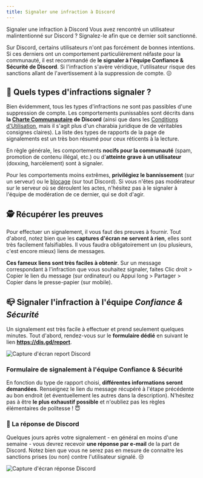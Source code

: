 ```yaml
---
title: Signaler une infraction à Discord
---
```


Signaler une infraction à Discord
Vous avez rencontré un utilisateur malintentionné sur Discord ? Signalez-le afin que ce dernier soit sanctionné.

Sur Discord, certains utilisateurs n'ont pas forcément de bonnes intentions. Si ces derniers ont un comportement particulièrement néfaste pour la communauté, il est recommandé de **le signaler à l'équipe Confiance & Sécurité de Discord**. Si l'infraction s'avère véridique, l'utilisateur risque des sanctions allant de l'avertissement à la suppression de compte. 😖 

## 🧐 Quels types d'infractions signaler ?
Bien évidemment, tous les types d'infractions ne sont pas passibles d'une suppression de compte. Les comportements punissables sont décrits dans **la [Charte Communautaire](https://discord.com/guidelines) de Discord** (ainsi que dans les [Conditions d'Utilisation](https://discord.com/terms), mais il s'agit plus d'un charabia juridique de de véritables consignes claires). La liste des types de rapports de la page de signalements est un très bon résumé pour ceux réticents à la lecture.

En règle générale, les comportements **nocifs pour la communauté** (spam, promotion de contenu illégal, etc.) ou d'**atteinte grave à un utilisateur** (doxxing, harcèlement) sont à signaler.

Pour les comportements moins extrêmes, **privilégiez le bannissement** (sur un serveur) ou le [blocage](https://support.discordapp.com/hc/fr/articles/217916488-Blocage-et-param%C3%A8tres-de-confidentialit%C3%A9) (sur tout Discord). Si vous n'êtes pas modérateur sur le serveur où se déroulent les actes, n'hésitez pas à le signaler à l'équipe de modération de ce dernier, qui se doit d'agir.

## 🕵️ Récupérer les preuves
Pour effectuer un signalement, il vous faut des preuves à fournir. Tout d'abord, notez bien que les **captures d'écran ne servent à rien**, elles sont très facilement falsifiables. Il vous faudra obligatoirement un (ou plusieurs, c'est encore mieux) liens de messages.

**Ces fameux liens sont très faciles à obtenir**. Sur un message correspondant à l'infraction que vous souhaitez signaler, faites Clic droit > Copier le lien du message (sur ordinateur) ou Appui long > Partager > Copier dans le presse-papier (sur mobile). 

## 📪 Signaler l'infraction à l'équipe _Confiance & Sécurité_
Un signalement est très facile à effectuer et prend seulement quelques minutes. Tout d'abord, rendez-vous sur le **formulaire dédié** en suivant le lien **https://dis.gd/report**.

![Capture d'écran report Discord](versioned_docs/version-3.0.0/assets/discord-report.png)

### Formulaire de signalement à l'équipe Confiance & Sécurité
En fonction du type de rapport choisi, **différentes informations seront demandées**. Renseignez le lien du message récupéré à l'étape précédente au bon endroit (et éventuellement les autres dans la description). N'hésitez pas à être **le plus exhaustif possible** et n'oubliez pas les règles élémentaires de politesse ! 😇 

### 📨 La réponse de Discord
Quelques jours après votre signalement - en général en moins d'une semaine - vous devrez recevoir **une réponse par e-mail** de la part de Discord. Notez bien que vous ne serez pas en mesure de connaitre les sanctions prises (ou non) contre l'utilisateur signalé. 😒

![Capture d'écran réponse Discord](versioned_docs/version-3.0.0/assets/discord-reply.png)